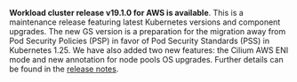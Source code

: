 **Workload cluster release v19.1.0 for AWS is available**. This is a maintenance release featuring latest Kubernetes versions and component upgrades. The new GS version is a preparation for the migration away from Pod Security Policies (PSP) in favor of Pod Security Standards (PSS) in Kubernetes 1.25. We have also added two new features: the Cilium AWS ENI mode and new annotation for node pools OS upgrades. Further details can be found in the [release notes](https://docs.giantswarm.io/changes/workload-cluster-releases-azure/releases/aws-v19.1.0/).
